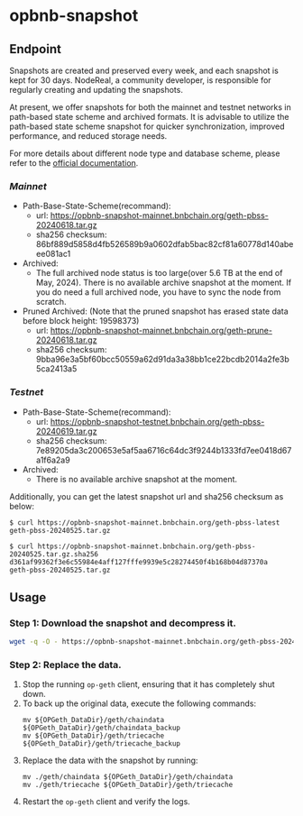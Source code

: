 # opbnb-snapshot

## Endpoint

Snapshots are created and preserved every week,
and each snapshot is kept for 30 days.
NodeReal, a community developer, is responsible for regularly creating and updating the snapshots.

At present, we offer snapshots for both the mainnet and testnet networks in path-based state scheme and archived formats.
It is advisable to utilize the path-based state scheme snapshot for quicker synchronization, improved performance, and reduced storage needs.

For more details about different node type and database scheme, please refer to the [official documentation](https://docs.bnbchain.org/opbnb-docs/docs/tutorials/run-nodes-best-practices/).

### *Mainnet*
- Path-Base-State-Scheme(recommand):
    - url: https://opbnb-snapshot-mainnet.bnbchain.org/geth-pbss-20240618.tar.gz 
    - sha256 checksum: 86bf889d5858d4fb526589b9a0602dfab5bac82cf81a60778d140abeee081ac1
- Archived:  
    - The full archived node status is too large(over 5.6 TB at the end of May, 2024). There is no available archive snapshot at the moment.
    If you do need a full archived node, you have to sync the node from scratch.
- Pruned Archived: (Note that the pruned snapshot has erased state data before block height: 19598373)
    - url:  https://opbnb-snapshot-mainnet.bnbchain.org/geth-prune-20240618.tar.gz
    - sha256 checksum: 9bba96e3a5bf60bcc50559a62d91da3a38bb1ce22bcdb2014a2fe3b5ca2413a5

### *Testnet*
- Path-Base-State-Scheme(recommand):  
    - url: https://opbnb-snapshot-testnet.bnbchain.org/geth-pbss-20240619.tar.gz
    - sha256 checksum: 7e89205da3c200653e5af5aa6716c64dc3f9244b1333fd7ee0418d67a1f6a2a9
- Archived:
    - There is no available archive snapshot at the moment.

Additionally, you can get the latest snapshot url and sha256 checksum as below:

```
$ curl https://opbnb-snapshot-mainnet.bnbchain.org/geth-pbss-latest
geth-pbss-20240525.tar.gz

$ curl https://opbnb-snapshot-mainnet.bnbchain.org/geth-pbss-20240525.tar.gz.sha256
d361af99362f3e6c55984e4aff127fffe9939e5c28274450f4b168b04d87370a  geth-pbss-20240525.tar.gz
```

## Usage

### Step 1: Download the snapshot and decompress it.

```bash
wget -q -O - https://opbnb-snapshot-mainnet.bnbchain.org/geth-pbss-20240525.tar.gz | tar -xvf -
```

### Step 2: Replace the data.

1. Stop the running `op-geth` client, ensuring that it has completely shut down.
2. To back up the original data, execute the following commands:
    ```
    mv ${OPGeth_DataDir}/geth/chaindata ${OPGeth_DataDir}/geth/chaindata_backup
    mv ${OPGeth_DataDir}/geth/triecache ${OPGeth_DataDir}/geth/triecache_backup
    ```
3. Replace the data with the snapshot by running:
    ```
    mv ./geth/chaindata ${OPGeth_DataDir}/geth/chaindata
    mv ./geth/triecache ${OPGeth_DataDir}/geth/triecache
    ```
4. Restart the `op-geth` client and verify the logs.
